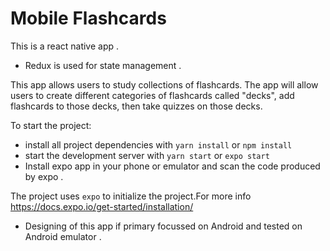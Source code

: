 # Mobile Flashcards

This is a react native app  .
* Redux is used for state management .


This app allows users to study collections of flashcards. The app will allow users to create different categories of flashcards called "decks", add flashcards to those decks, then take quizzes on those decks.


To start the project:

* install all project dependencies with `yarn install` or `npm install`
* start the development server with `yarn start` or `expo start`
* Install expo app in your phone or emulator and scan the code produced by expo .


The project uses `expo` to initialize the project.For more info 
https://docs.expo.io/get-started/installation/


* Designing of this app if primary focussed on Android and tested on Android emulator .
